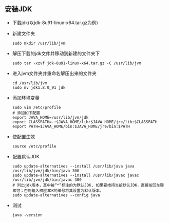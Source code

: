 ## 安装JDK

-   下载jdk(以jdk-8u91-linux-x64.tar.gz为例)

-   新建文件夹

    `sudo mkdir /usr/lib/jvm`

-   解压下载的jdk文件并移动到新建的文件夹下

    `sudo tar -xzvf jdk-8u91-linux-x64.tar.gz -C /usr/lib/jvm`

-   进入jvm文件夹并重命名解压出来的文件夹

    ```shell
    cd /usr/lib/jvm
    sudo mv jdk1.8.0_91 jdk
    ```

-   添加环境变量

    ```shell
    sudo vim /etc/profile
    # 添加如下配置
    export JAVA_HOME=/usr/lib/jvm/jdk
    export CLASSPATH=.:$JAVA_HOME/lib:$JAVA_HOME/jre/lib:$CLASSPATH
    export PATH=$JAVA_HOME/bin:$JAVA_HOME/jre/bin:$PATH
    ```

-   使配置生效

    `source /etc/profile`

-   配置默认JDK

    ```
    sudo update-alternatives --install /usr/lib/java java /usr/lib/jvm/jdk/bin/java 300  
    sudo update-alternatives --install /usr/lib/javac javac /usr/lib/jvm/jdk/bin/javac 300
    # 列出jdk版本，其中被“*”标注的为默认JDK, 如果要维持当前默认JDK，直接按回车键即可；否则输入相应JDK的编号将其设置为默认版本。
    sudo update-alternatives --config java  
    ```

-   测试

    `java -version`